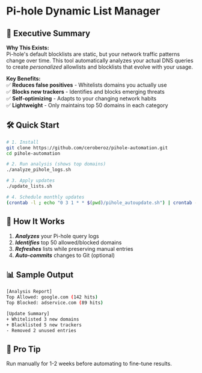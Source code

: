 # Pi-hole Dynamic List Manager

## 🚀 Executive Summary
**Why This Exists:**  
Pi-hole's default blocklists are static, but your network traffic patterns change over time. This tool automatically analyzes your actual DNS queries to create _personalized_ allowlists and blocklists that evolve with your usage.

**Key Benefits:**  
✅ **Reduces false positives** - Whitelists domains you actually use  
✅ **Blocks new trackers** - Identifies and blocks emerging threats  
✅ **Self-optimizing** - Adapts to your changing network habits  
✅ **Lightweight** - Only maintains top 50 domains in each category  

## 🛠 Quick Start
```bash
# 1. Install
git clone https://github.com/ceroberoz/pihole-automation.git
cd pihole-automation

# 2. Run analysis (shows top domains)
./analyze_pihole_logs.sh

# 3. Apply updates
./update_lists.sh

# 4. Schedule monthly updates
(crontab -l ; echo "0 3 1 * * $(pwd)/pihole_autoupdate.sh") | crontab -
```

## 🔄 How It Works
1. ***Analyzes*** your Pi-hole query logs
2. ***Identifies*** top 50 allowed/blocked domains
3. ***Refreshes*** lists while preserving manual entries
4. ***Auto-commits*** changes to Git (optional)

## 📊 Sample Output
```bash
[Analysis Report]
Top Allowed: google.com (142 hits)  
Top Blocked: adservice.com (89 hits)  

[Update Summary]
+ Whitelisted 3 new domains  
+ Blacklisted 5 new trackers  
- Removed 2 unused entries  
```

## 🌟 Pro Tip
Run manually for 1-2 weeks before automating to fine-tune results.
